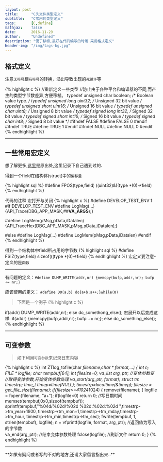 ```yaml
---
layout: post
title:      "C头文件类型定义"
subtitle:   "C常用的类型定义"
tags:       [C,define]
mathjax:    false
date:       2016-11-20
author:     "Undefined"
description: "便于移植,最好在代码编写的时候 采用格式定义"
header-img: "/img/tags-bg.jpg"
---
```

## 格式定义
注意`无符号`跟`有符号`的转换，溢出导致出现的`死循环`等

{% highlight c %}
	//重新定义一些类型
	//防止由于各种平台和编译器的不同,而产生的类型字节数差异,方便移植。
	typedef  unsigned char      boolean;     /* Boolean value type. */
	typedef  unsigned long	uint32;      /* Unsigned 32 bit value */
	typedef  unsigned short     uint16;      /* Unsigned 16 bit value */
	typedef  unsigned char      uint8;       /* Unsigned 8  bit value */
	typedef  signed long	int32;       /* Signed 32 bit value */
	typedef  signed short       int16;       /* Signed 16 bit value */
	typedef  signed char        int8;        /* Signed 8  bit value */
	#ifndef FALSE
	#define FALSE 0
	#endif	
	#ifndef TRUE
	#define TRUE 1
	#endif
	#ifndef NULL
	#define NULL 0
	#endif
{% endhighlight %}

---

## 一些常用宏定义
想了解更多,[这里](http://www.open-open.com/solution/view/1319888368265)是原出处,这里记录下自己遇到过的.

得到一个field在结构体(struct)中的`偏移量`

{% highlight sql %}
#define FPOS(type,field) ((uint32)&((type *)0)->field)
{% endhighlight %}


代码的注释 宏打开与关闭
{% highlight c %}
#define 	DEVELOP_TEST_ENV	1
#if DEVELOP_TEST_ENV
#define 	LogMsg(...)\
			{API_Trace(DBG_APP_MASK,##__VA_ARGS__);}
				
#define 	LogMem(pMsg,pData,iDatalen) \
			{API_TraceHex(DBG_APP_MASK,pMsg,pData,iDatalen);}

#else
#define 	LogMsg(...) 
#define 	LogMem(pMsg,pData,iDatalen) 
#endif
{% endhighlight %}


得到一个结构体中field所占用的字节数
{% highlight sql %}
#define FSIZ(type,field) sizeof(((type *)0)->field)
{% endhighlight %}
宏定义要注意-定义的是`函数`

***

有问题的定义：`#define DUMP_WRITE(addr,nr) {memcpy(bufp,addr,nr); bufp += nr;}`

应该使用的定义： `#define DO(a,b) do{a+b;a++;}while(0)`

> 下面是一个例子
{% highlight c %}

if(addr)
    DUMP_WRITE(addr,nr);
else
    do_somethong_else();
宏展开以后变成这样:
if(addr)
    {memcpy(bufp,addr,nr); bufp += nr;};
else
    do_something_else();
{% endhighlight %}

---

## 可变参数
> 如下利用`可变参数`来记录日志内容

{% highlight c %}
int ZTlog_tofile(char *filename,char * format,...)
{
    int  n;
    FILE * logfile;
    char tempbuf[64];
    int filesize=0;
    va_list arg_ptr;              //变体参数变
    //取得变体参数,开始变体参数处理
    va_start(arg_ptr, format);
    struct tm *timestrp;
    time_t timep=time(NULL);
    timestrp=localtime(&timep);
    filesize = get_file_size(filename);
    if(filesize>=4*1024*1024)
    {
        remove(filename);
    }
    logfile = fopen(filename, "a+");
    if(logfile<0)
        return 0;
    //写日期时间
    memset(tempbuf,0x0,sizeof(tempbuf));
    sprintf(tempbuf,"%04d/%02d/%02d %02d:%02d:%02d ",timestrp->tm_year+1900,
    	timestrp->tm_mon+1,timestrp->tm_mday,timestrp->tm_hour,
    	timestrp->tm_min,timestrp->tm_sec);
    fwrite(tempbuf, 1, strlen(tempbuf), logfile);
    n = vfprintf(logfile, format, arg_ptr);  //返回值为写入的字节数   
    va_end(arg_ptr); //结束变体参数处理
    fclose(logfile); //刷新文件
    return 0;
}
{% endhighlight %}




---

<p>**如果有疑问或者写的不对的地方,还请大家留言指出来..**</p>